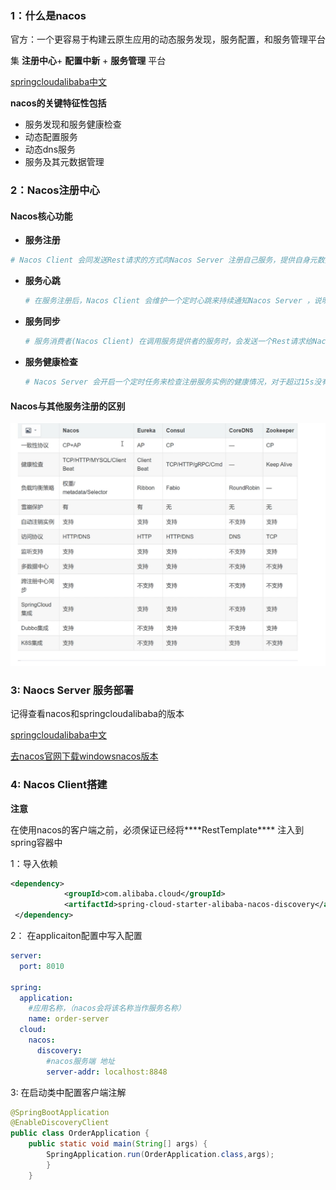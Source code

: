 ### 1：什么是nacos

官方：一个更容易于构建云原生应用的动态服务发现，服务配置，和服务管理平台

集 **注册中心**+ **配置中新** + **服务管理** 平台



[springcloudalibaba中文](https://spring-cloud-alibaba-group.github.io/github-pages/2021/zh-cn/index.html#_spring_cloud_alibaba_nacos_discovery)

**nacos的关键特征性包括**

- 服务发现和服务健康检查
- 动态配置服务
- 动态dns服务
- 服务及其元数据管理

### 2：Nacos注册中心

#### **Nacos核心功能**

-  **服务注册**

  ```powershell
  # Nacos Client 会同发送Rest请求的方式向Nacos Server 注册自己服务，提供自身元数据，如 ip 地址 端口等信息，Nacos Server 接受到请求后，就会吧这些元数据信息存储在一个双层的内存map中
  ```

- **服务心跳**

  ```powershell
  # 在服务注册后，Nacos Client 会维护一个定时心跳来持续通知Nacos Server ，说明服务一直处于可用状态，防止被剔除，默认5s发送一次心跳
  ```

- **服务同步**

  ```powershell
  # 服务消费者(Nacos Client) 在调用服务提供者的服务时，会发送一个Rest请求给Nacos Server 获取上面注册的服务清单，并且缓存在Nacos Client本地，同时会在Nacos CLient本地开启一个定时任务拉去服务端的注册信息更新到本地缓存
  ```

- **服务健康检查**

  ```powershell
  # Nacos Server 会开启一个定时任务来检查注册服务实例的健康情况，对于超过15s没有收到客户端心跳的实例会将它的healhy属性设置为false（客户端服务不会发现）如果某个实例超过30秒没有收到心跳，直接剔除该实例，如果恢复发送心跳则重新注册
  ```

  

####  Nacos与其他服务注册的区别

![](img/Snipaste_2023-06-20_12-43-43.png)



### 3:  Naocs Server 服务部署

记得查看nacos和springcloudalibaba的版本



[springcloudalibaba中文](https://spring-cloud-alibaba-group.github.io/github-pages/2021/zh-cn/index.html#_spring_cloud_alibaba_nacos_discovery)

[去nacos官网下载windowsnacos版本](https://github.com/alibaba/nacos/releases)



### 4: Nacos Client搭建

**注意**

在使用nacos的客户端之前，必须保证已经将***\*RestTemplate\**** 注入到spring容器中

1：导入依赖

```xml
<dependency>
            <groupId>com.alibaba.cloud</groupId>
            <artifactId>spring-cloud-starter-alibaba-nacos-discovery</artifactId>
 </dependency>
```



2： 在applicaiton配置中写入配置

```yaml
server:
  port: 8010

spring:
  application:
    #应用名称，（nacos会将该名称当作服务名称）
    name: order-server
  cloud:
    nacos:
      discovery:
        #nacos服务端 地址
        server-addr: localhost:8848
```



3: 在启动类中配置客户端注解

```java
@SpringBootApplication
@EnableDiscoveryClient
public class OrderApplication {
    public static void main(String[] args) {
        SpringApplication.run(OrderApplication.class,args);
    	}
    }
```

